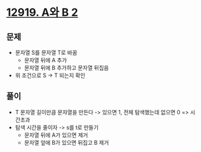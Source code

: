 # [12919. A와 B 2](https://www.acmicpc.net/problem/12919)
## 문제
* 문자열 S를 문자열 T로 바꿈
  * 문자열 뒤에 A 추가
  * 문자열 뒤에 B 추가하고 문자열 뒤집음
* 위 조건으로 S -> T 되는지 확인

## 풀이
* T 문자열 길이만큼 문자열을 만든다 -> 있으면 1, 전체 탐색했는데 없으면 0 => 시간초과
* 탐색 시간을 줄이자 -> s를 t로 만들기
  * 문자열 뒤에 A가 있으면 제거
  * 문자열 앞에 B가 있으면 뒤집고 B 제거
